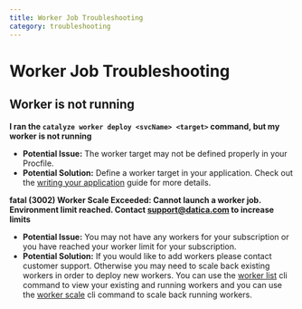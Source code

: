 ```yaml
---
title: Worker Job Troubleshooting
category: troubleshooting
---
```


# Worker Job Troubleshooting

## Worker is not running 

**I ran the `catalyze worker deploy <svcName> <target>` command, but my worker is not running**

- **Potential Issue:** The worker target may not be defined properly in your Procfile.
- **Potential Solution:** Define a worker target in your application. Check out the [writing your application](https://resources.datica.com/compliant-cloud/articles/writing-your-application/) guide for more details.

**fatal (3002) Worker Scale Exceeded: Cannot launch a worker job. Environment limit reached. Contact support@datica.com to increase limits**

- **Potential Issue:** You may not have any workers for your subscription or you have reached your worker limit for your subscription.
- **Potential Solution:** If you would like to add workers please contact customer support.  Otherwise you may need to scale back existing workers in order to deploy new workers. You can use the [worker list](/compliant-cloud/cli-reference#worker-list) cli command to view your existing and running workers and you can use the [worker scale](/compliant-cloud/cli-reference#worker-scale) cli command to scale back running workers.
